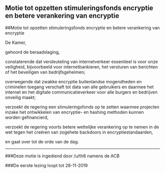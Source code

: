 ## Motie tot opzetten stimuleringsfonds encryptie en betere verankering van encryptie 
 
##Motie tot opzetten stimuleringsfonds encryptie en betere verankering van encryptie  
 
 De Kamer,

gehoord de beraadslaging,

constaterende dat versleuteling van internetverkeer essentieel is voor onze veiligheid, bijvoorbeeld voor internetbankieren, het versturen van berichten of het beveiligen van bedrijfsgeheimen;

overwegende dat zwakke encryptie buitenlandse mogendheden en criminelen toegang verschaft tot data van alle gebruikers en daarmee het internet en het digitale communicatieverkeer voor alle burgers en bedrijven onveilig maakt;

verzoekt de regering een stimuleringsfonds op te zetten waarmee projecten inzake het ontwikkelen van encryptie- en hashing methoden kunnen worden gefinancierd,

verzoekt de regering voorts betere wettelijke verankering op te nemen in de wet tegen het creëren van zogehete backdoors in encryptiestandaarden,

en gaat over tot de orde van de dag.

---

###Deze motie is ingediend door /u/th8 namens de ACB

###De eerste lezing loopt tot 28-11-2019